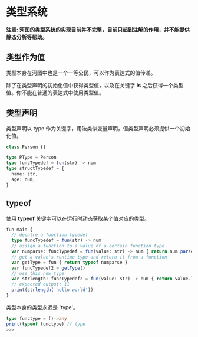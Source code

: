 # 类型系统

**注意: 河图的类型系统的实现目前并不完整，目前只起到注解的作用，并不能提供静态分析等帮助。**

## 类型作为值

类型本身在河图中也是一个一等公民，可以作为表达式的值传递。

除了在类型声明的初始化值中获得类型值，以及在关键字 **is** 之后获得一个类型值。你不能在普通的表达式中使用类型值。

## 类型声明

类型声明以 type 作为关键字，用法类似变量声明，但类型声明必须提供一个初始化值。

```typescript
class Person {}

type PType = Person
type funcTypedef = fun(str) -> num
type structTypedef = {
  name: str,
  age: num,
}
```

## typeof

使用 **typeof** 关键字可以在运行时动态获取某个值对应的类型。

```typescript
fun main {
  // decalre a function typedef
  type funcTypedef = fun(str) -> num
  // assign a function to a value of a certain function type
  var numparse: funcTypedef = fun(value: str) -> num { return num.parse(value) }
  // get a value's runtime type and return it from a function
  var getType = fun { return typeof numparse }
  var funcTypedef2 = getType()
  // use this new type
  var strlength: funcTypedef2 = fun(value: str) -> num { return value.length }
  // expected output: 11
  print(strlength('hello world'))
}
```

类型本身的类型永远是 'type'。

```typescript
type functype = ()->any
print(typeof functype) // type
>>>
```
